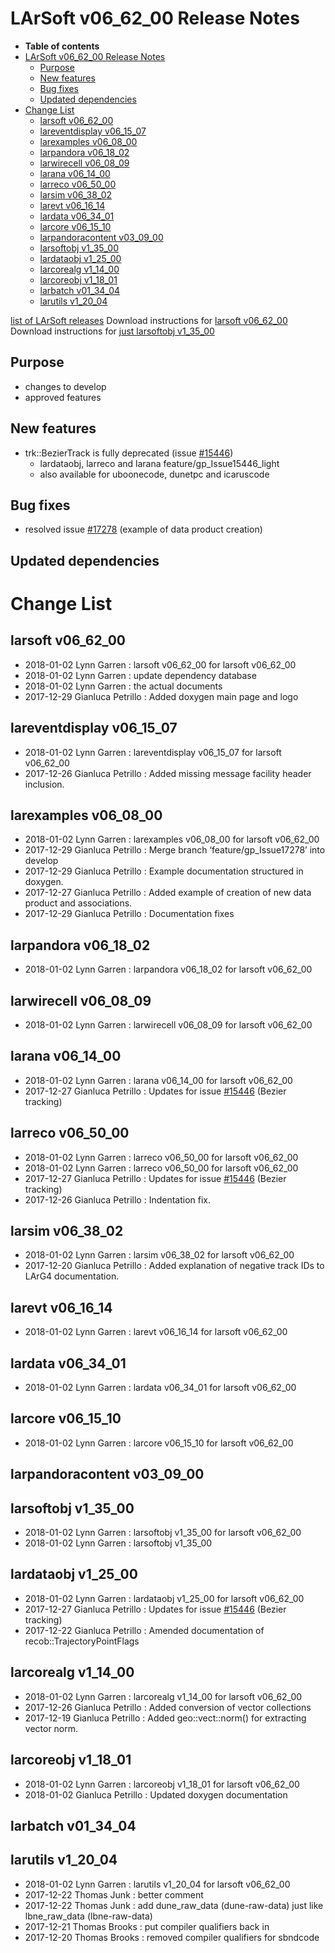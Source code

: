 LArSoft v06\_62\_00 Release Notes
======================================================================

-   **Table of contents**
-   [LArSoft v06\_62\_00 Release Notes](#LArSoft-v06_62_00-Release-Notes)
    -   [Purpose](#Purpose)
    -   [New features](#New-features)
    -   [Bug fixes](#Bug-fixes)
    -   [Updated dependencies](#Updated-dependencies)
-   [Change List](#Change-List)
    -   [larsoft v06\_62\_00](#larsoft-v06_62_00)
    -   [lareventdisplay v06\_15\_07](#lareventdisplay-v06_15_07)
    -   [larexamples v06\_08\_00](#larexamples-v06_08_00)
    -   [larpandora v06\_18\_02](#larpandora-v06_18_02)
    -   [larwirecell v06\_08\_09](#larwirecell-v06_08_09)
    -   [larana v06\_14\_00](#larana-v06_14_00)
    -   [larreco v06\_50\_00](#larreco-v06_50_00)
    -   [larsim v06\_38\_02](#larsim-v06_38_02)
    -   [larevt v06\_16\_14](#larevt-v06_16_14)
    -   [lardata v06\_34\_01](#lardata-v06_34_01)
    -   [larcore v06\_15\_10](#larcore-v06_15_10)
    -   [larpandoracontent v03\_09\_00](#larpandoracontent-v03_09_00)
    -   [larsoftobj v1\_35\_00](#larsoftobj-v1_35_00)
    -   [lardataobj v1\_25\_00](#lardataobj-v1_25_00)
    -   [larcorealg v1\_14\_00](#larcorealg-v1_14_00)
    -   [larcoreobj v1\_18\_01](#larcoreobj-v1_18_01)
    -   [larbatch v01\_34\_04](#larbatch-v01_34_04)
    -   [larutils v1\_20\_04](#larutils-v1_20_04)

[list of LArSoft releases](LArSoft_release_list)
Download instructions for [larsoft v06\_62\_00](http://scisoft.fnal.gov/scisoft/bundles/larsoft/v06_62_00/larsoft-v06_62_00.html)
Download instructions for [just larsoftobj v1\_35\_00](http://scisoft.fnal.gov/scisoft/bundles/larsoftobj/v1_35_00/larsoftobj-v1_35_00.html)

Purpose
--------------------

-   changes to develop
-   approved features

New features
------------------------------

-   trk::BezierTrack is fully deprecated (issue [\#15446](/redmine/issues/15446 "Necessary Maintenance: BezierTrack should be removed from LArSoft (Closed)"))
    -   lardataobj, larreco and larana feature/gp\_Issue15446\_light
    -   also available for uboonecode, dunetpc and icaruscode

Bug fixes
------------------------

-   resolved issue [\#17278](/redmine/issues/17278 "Idea: Add an example on how to create data products of a new type (Closed)") (example of data product creation)

Updated dependencies
----------------------------------------------

Change List
============================

larsoft v06\_62\_00
------------------------------------------

-   2018-01-02 Lynn Garren : larsoft v06\_62\_00 for larsoft v06\_62\_00
-   2018-01-02 Lynn Garren : update dependency database
-   2018-01-02 Lynn Garren : the actual documents
-   2017-12-29 Gianluca Petrillo : Added doxygen main page and logo

lareventdisplay v06\_15\_07
----------------------------------------------------------

-   2018-01-02 Lynn Garren : lareventdisplay v06\_15\_07 for larsoft v06\_62\_00
-   2017-12-26 Gianluca Petrillo : Added missing message facility header inclusion.

larexamples v06\_08\_00
--------------------------------------------------

-   2018-01-02 Lynn Garren : larexamples v06\_08\_00 for larsoft v06\_62\_00
-   2017-12-29 Gianluca Petrillo : Merge branch ‘feature/gp\_Issue17278’ into develop
-   2017-12-29 Gianluca Petrillo : Example documentation structured in doxygen.
-   2017-12-27 Gianluca Petrillo : Added example of creation of new data product and associations.
-   2017-12-29 Gianluca Petrillo : Documentation fixes

larpandora v06\_18\_02
------------------------------------------------

-   2018-01-02 Lynn Garren : larpandora v06\_18\_02 for larsoft v06\_62\_00

larwirecell v06\_08\_09
--------------------------------------------------

-   2018-01-02 Lynn Garren : larwirecell v06\_08\_09 for larsoft v06\_62\_00

larana v06\_14\_00
----------------------------------------

-   2018-01-02 Lynn Garren : larana v06\_14\_00 for larsoft v06\_62\_00
-   2017-12-27 Gianluca Petrillo : Updates for issue [\#15446](/redmine/issues/15446 "Necessary Maintenance: BezierTrack should be removed from LArSoft (Closed)") (Bezier tracking)

larreco v06\_50\_00
------------------------------------------

-   2018-01-02 Lynn Garren : larreco v06\_50\_00 for larsoft v06\_62\_00
-   2018-01-02 Lynn Garren : larreco v06\_50\_00 for larsoft v06\_62\_00
-   2017-12-27 Gianluca Petrillo : Updates for issue [\#15446](/redmine/issues/15446 "Necessary Maintenance: BezierTrack should be removed from LArSoft (Closed)") (Bezier tracking)
-   2017-12-26 Gianluca Petrillo : Indentation fix.

larsim v06\_38\_02
----------------------------------------

-   2018-01-02 Lynn Garren : larsim v06\_38\_02 for larsoft v06\_62\_00
-   2017-12-20 Gianluca Petrillo : Added explanation of negative track IDs to LArG4 documentation.

larevt v06\_16\_14
----------------------------------------

-   2018-01-02 Lynn Garren : larevt v06\_16\_14 for larsoft v06\_62\_00

lardata v06\_34\_01
------------------------------------------

-   2018-01-02 Lynn Garren : lardata v06\_34\_01 for larsoft v06\_62\_00

larcore v06\_15\_10
------------------------------------------

-   2018-01-02 Lynn Garren : larcore v06\_15\_10 for larsoft v06\_62\_00

larpandoracontent v03\_09\_00
--------------------------------------------------------------

larsoftobj v1\_35\_00
----------------------------------------------

-   2018-01-02 Lynn Garren : larsoftobj v1\_35\_00 for larsoft v06\_62\_00
-   2018-01-02 Lynn Garren : larsoftobj v1\_35\_00

lardataobj v1\_25\_00
----------------------------------------------

-   2018-01-02 Lynn Garren : lardataobj v1\_25\_00 for larsoft v06\_62\_00
-   2017-12-27 Gianluca Petrillo : Updates for issue [\#15446](/redmine/issues/15446 "Necessary Maintenance: BezierTrack should be removed from LArSoft (Closed)") (Bezier tracking)
-   2017-12-22 Gianluca Petrillo : Amended documentation of recob::TrajectoryPointFlags

larcorealg v1\_14\_00
----------------------------------------------

-   2018-01-02 Lynn Garren : larcorealg v1\_14\_00 for larsoft v06\_62\_00
-   2017-12-26 Gianluca Petrillo : Added conversion of vector collections
-   2017-12-19 Gianluca Petrillo : Added geo::vect::norm() for extracting vector norm.

larcoreobj v1\_18\_01
----------------------------------------------

-   2018-01-02 Lynn Garren : larcoreobj v1\_18\_01 for larsoft v06\_62\_00
-   2018-01-02 Gianluca Petrillo : Updated doxygen documentation

larbatch v01\_34\_04
--------------------------------------------

larutils v1\_20\_04
------------------------------------------

-   2018-01-02 Lynn Garren : larutils v1\_20\_04 for larsoft v06\_62\_00
-   2017-12-22 Thomas Junk : better comment
-   2017-12-22 Thomas Junk : add dune\_raw\_data (dune-raw-data) just like lbne\_raw\_data (lbne-raw-data)
-   2017-12-21 Thomas Brooks : put compiler qualifiers back in
-   2017-12-20 Thomas Brooks : removed compiler qualifiers for sbndcode
